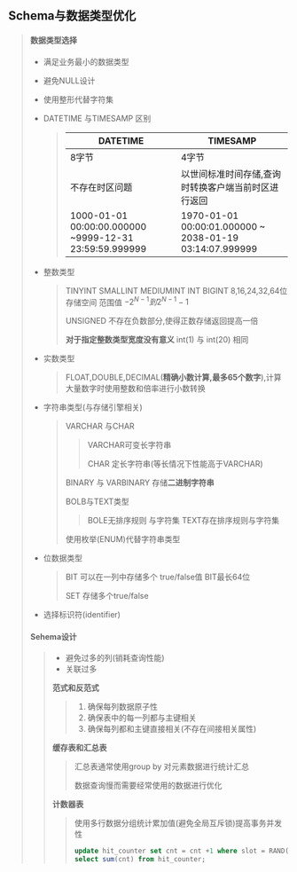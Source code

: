 ## Schema与数据类型优化

> #### 数据类型选择
>
> - 满足业务最小的数据类型
>
> - 避免NULL设计
>
> - 使用整形代替字符集
>
> - DATETIME 与TIMESAMP 区别
>
>   > | DATETIME                                               | TIMESAMP                                                |
>   > | ------------------------------------------------------ | ------------------------------------------------------- |
>   > | 8字节                                                  | 4字节                                                   |
>   > | 不存在时区问题                                         | 以世间标准时间存储,查询时转换客户端当前时区进行返回     |
>   > | 1000-01-01 00:00:00.000000 ~9999-12-31 23:59:59.999999 | 1970-01-01 00:00:01.000000 ~ 2038-01-19 03:14:07.999999 |
>
> - 整数类型
>
>   > TINYINT SMALLINT MEDIUMINT  INT BIGINT  8,16,24,32,64位存储空间  范围值 $-2^{N-1}到2^{N-1}-1$
>   >
>   > UNSIGNED 不存在负数部分,使得正数存储返回提高一倍
>   >
>   > **对于指定整数类型宽度没有意义**  int(1) 与 int(20) 相同
>
> - 实数类型
>
>   > FLOAT,DOUBLE,DECIMAL(**精确小数计算,最多65个数字**),计算大量数字时使用整数和倍率进行小数转换
>
> - 字符串类型(与存储引擎相关)
>
>   > VARCHAR 与CHAR
>   >
>   > > VARCHAR可变长字符串
>   > >
>   > > CHAR 定长字符串(等长情况下性能高于VARCHAR)
>   >
>   > BINARY 与 VARBINARY 存储**二进制字符串**
>   >
>   > 
>   >
>   > BOLB与TEXT类型 
>   >
>   > > BOLE无排序规则 与字符集   TEXT存在排序规则与字符集
>   >
>   > 使用枚举(ENUM)代替字符串类型
>   
> - 位数据类型
>
>   > BIT 可以在一列中存储多个 true/false值 BIT最长64位
>   >
>   > SET 存储多个true/false 
>
> - 选择标识符(identifier)
>
> #### **Sehema设计**
>
> > - 避免过多的列(销耗查询性能)
> > - 关联过多
> >
> > **范式和反范式**
> >
> > > 1. 确保每列数据原子性
> > > 2. 确保表中的每一列都与主键相关
> > > 3. 确保每列都和主键直接相关(不存在间接相关属性)
> >
> > **缓存表和汇总表**
> >
> > > 汇总表通常使用group by 对元素数据进行统计汇总
> > >
> > > 数据查询慢而需要经常使用的数据进行优化
> >
> > **计数器表**
> >
> > > 使用多行数据分组统计累加值(避免全局互斥锁)提高事务并发性
> > >
> > > ~~~sql
> > > update hit_counter set cnt = cnt +1 where slot = RAND()*100;
> > > select sum(cnt) from hit_counter;
> > > ~~~
> >
> > 

